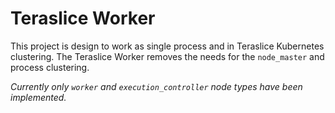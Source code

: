# Teraslice Worker

This project is design to work as single process and in Teraslice Kubernetes clustering.
The Teraslice Worker removes the needs for the `node_master` and process clustering.

*Currently only `worker` and `execution_controller` node types have been implemented.*